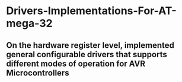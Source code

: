 # Drivers-Implementations-For-AT-mega-32
## On the hardware register level, implemented general configurable drivers that supports different modes of operation for AVR Microcontrollers

